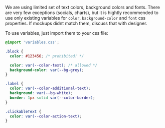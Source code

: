 We are using limited set of text colors, background colors and fonts. There are very few exceptions (socials, charts), but it is hightly recommended to use only existing variables for `color`, `background-color` and `font` css properties. If mockups didnt match them, discuss that with designer.

To use variables, just import them to your css file:

```css
@import 'variables.css';

.block {
  color: #123456; /* prohibited! */

  color: var(--color-text); /* allowed */
  background-color: var(--bg-grey);
}

.label {
  color: var(--color-additional-text);
  background: var(--bg-white);
  border: 1px solid var(--color-border);
}

.clickableText {
  color: var(--color-action-text);
}
```
